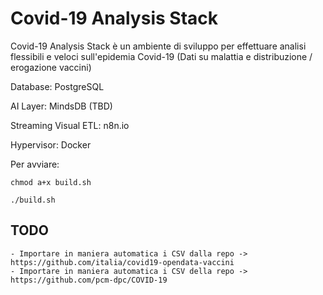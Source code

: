 # Covid-19 Analysis Stack

Covid-19 Analysis Stack è un ambiente di sviluppo per effettuare analisi flessibili e veloci sull'epidemia Covid-19 (Dati su malattia e distribuzione / erogazione vaccini)

Database: PostgreSQL

AI Layer: MindsDB (TBD)

Streaming Visual ETL: n8n.io

Hypervisor: Docker 

Per avviare:

``` Shell
chmod a+x build.sh

./build.sh
```

## TODO

    - Importare in maniera automatica i CSV dalla repo -> https://github.com/italia/covid19-opendata-vaccini
    - Importare in maniera automatica i CSV della repo -> https://github.com/pcm-dpc/COVID-19
    
